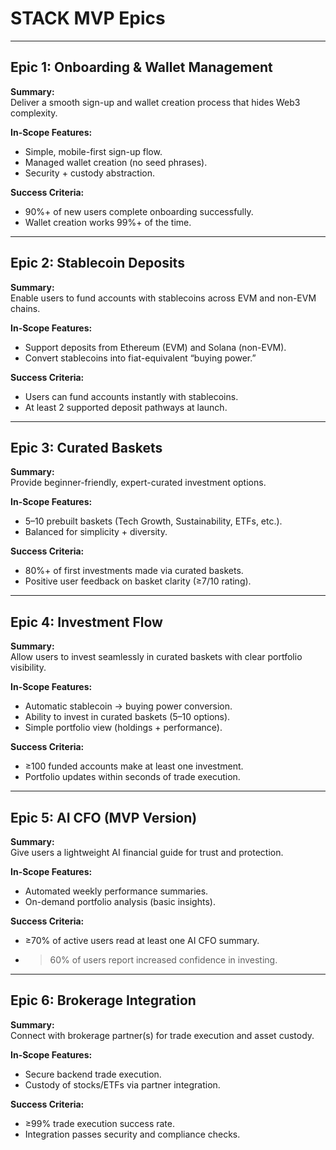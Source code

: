 
# STACK MVP Epics

---

## Epic 1: Onboarding & Wallet Management
**Summary:**  
Deliver a smooth sign-up and wallet creation process that hides Web3 complexity.  

**In-Scope Features:**  
- Simple, mobile-first sign-up flow.  
- Managed wallet creation (no seed phrases).  
- Security + custody abstraction.  

**Success Criteria:**  
- 90%+ of new users complete onboarding successfully.  
- Wallet creation works 99%+ of the time.  

---

## Epic 2: Stablecoin Deposits  
**Summary:**  
Enable users to fund accounts with stablecoins across EVM and non-EVM chains.  

**In-Scope Features:**  
- Support deposits from Ethereum (EVM) and Solana (non-EVM).  
- Convert stablecoins into fiat-equivalent “buying power.”  

**Success Criteria:**  
- Users can fund accounts instantly with stablecoins.  
- At least 2 supported deposit pathways at launch.  

---

## Epic 3: Curated Baskets  
**Summary:**  
Provide beginner-friendly, expert-curated investment options.  

**In-Scope Features:**  
- 5–10 prebuilt baskets (Tech Growth, Sustainability, ETFs, etc.).  
- Balanced for simplicity + diversity.  

**Success Criteria:**  
- 80%+ of first investments made via curated baskets.  
- Positive user feedback on basket clarity (≥7/10 rating).  

---

## Epic 4: Investment Flow  
**Summary:**  
Allow users to invest seamlessly in curated baskets with clear portfolio visibility.  

**In-Scope Features:**  
- Automatic stablecoin → buying power conversion.  
- Ability to invest in curated baskets (5–10 options).  
- Simple portfolio view (holdings + performance).  

**Success Criteria:**  
- ≥100 funded accounts make at least one investment.  
- Portfolio updates within seconds of trade execution.  

---

## Epic 5: AI CFO (MVP Version)  
**Summary:**  
Give users a lightweight AI financial guide for trust and protection.  

**In-Scope Features:**  
- Automated weekly performance summaries.  
- On-demand portfolio analysis (basic insights).  

**Success Criteria:**  
- ≥70% of active users read at least one AI CFO summary.  
- >60% of users report increased confidence in investing.  

---

## Epic 6: Brokerage Integration  
**Summary:**  
Connect with brokerage partner(s) for trade execution and asset custody.  

**In-Scope Features:**  
- Secure backend trade execution.  
- Custody of stocks/ETFs via partner integration.  

**Success Criteria:**  
- ≥99% trade execution success rate.  
- Integration passes security and compliance checks.  
